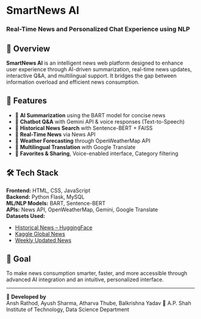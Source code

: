 # SmartNews AI  
### Real-Time News and Personalized Chat Experience using NLP

## 📌 Overview

**SmartNews AI** is an intelligent news web platform designed to enhance user experience through AI-driven summarization, real-time news updates, interactive Q&A, and multilingual support. It bridges the gap between information overload and efficient news consumption.

## 🚀 Features

- 🔹 **AI Summarization** using the BART model for concise news
- 🔹 **Chatbot Q&A** with Gemini API & voice responses (Text-to-Speech)
- 🔹 **Historical News Search** with Sentence-BERT + FAISS
- 🔹 **Real-Time News** via News API
- 🔹 **Weather Forecasting** through OpenWeatherMap API
- 🔹 **Multilingual Translation** with Google Translate
- 🔹 **Favorites & Sharing**, Voice-enabled interface, Category filtering

## 🛠️ Tech Stack

**Frontend:** HTML, CSS, JavaScript  
**Backend:** Python Flask, MySQL  
**ML/NLP Models:** BART, Sentence-BERT  
**APIs:** News API, OpenWeatherMap, Gemini, Google Translate  
**Datasets Used:**
- [Historical News – HuggingFace](https://huggingface.co/datasets/deerfieldgreen/stk-historical-news)
- [Kaggle Global News](https://www.kaggle.com/datasets/everydaycodings/global-news-dataset)
- [Weekly Updated News](https://www.kaggle.com/datasets/azraimohamad/news-article-weekly-updated)

## 🎯 Goal

To make news consumption smarter, faster, and more accessible through advanced AI integration and an intuitive, personalized interface.

---

🔗 **Developed by**  
Ansh Rathod, Ayush Sharma, Atharva Thube, Balkrishna Yadav
📍 A.P. Shah Institute of Technology, Data Science Department
